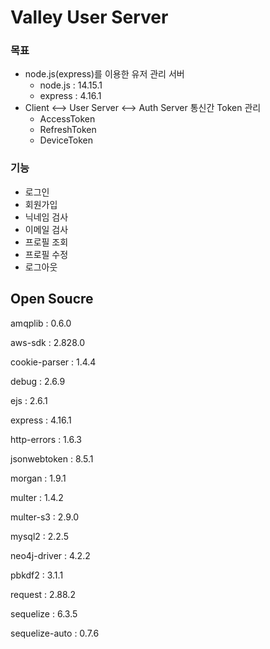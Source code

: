 # Valley User Server

### 목표

- node.js(express)를 이용한 유저 관리 서버
  - node.js : 14.15.1
  - express : 4.16.1
- Client <--> User Server <--> Auth Server 통신간 Token 관리
  - AccessToken
  - RefreshToken
  - DeviceToken

### 기능

- 로그인
- 회원가입
- 닉네임 검사
- 이메일 검사
- 프로필 조회
- 프로필 수정
- 로그아웃



## Open Soucre

amqplib : 0.6.0

aws-sdk : 2.828.0

cookie-parser : 1.4.4

debug : 2.6.9

ejs : 2.6.1

express : 4.16.1

http-errors : 1.6.3

jsonwebtoken : 8.5.1

morgan :  1.9.1

multer : 1.4.2

multer-s3 : 2.9.0

mysql2 : 2.2.5

neo4j-driver : 4.2.2

pbkdf2 : 3.1.1

request : 2.88.2

sequelize : 6.3.5

sequelize-auto : 0.7.6